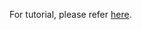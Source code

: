 For tutorial, please refer [here](https://github.com/jina-ai/examples/tree/master/flower-search##similar-examples).